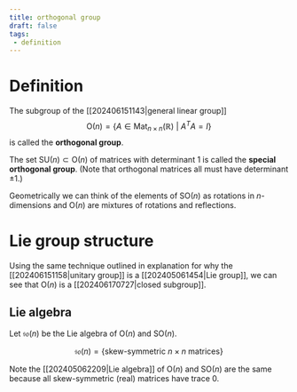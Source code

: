 ```yaml
---
title: orthogonal group
draft: false
tags:
 - definition
---
```

# Definition
The subgroup of the [[202406151143|general linear group]]
$$ \text{O}(n) = \{A \in \text{Mat}_{n\times n}(\mathbb{R}) \ | \ A^{T}A = I\}$$
is called the **orthogonal group**.

The set $\text{SU}(n) \subset \text{O}(n)$ of matrices with determinant 1 is called the **special orthogonal group**.
(Note that orthogonal matrices all must have determinant $\pm 1$.)

Geometrically we can think of the elements of $\text{SO}(n)$ as rotations in $n$-dimensions and $\text{O}(n)$ are mixtures of rotations and reflections.

# Lie group structure
Using the same technique outlined in explanation for why the [[202406151158|unitary group]] is a [[202405061454|Lie group]], we can see that $\text{O}(n)$ is a [[202406170727|closed subgroup]]. 

## Lie algebra
Let $\mathfrak{so}(n)$ be the Lie algebra of $\text{O}(n)$ and $\text{SO}(n)$.

$$ \mathfrak{so}(n) = \{\text{skew-symmetric }n \times n \ \text{matrices}\}$$

Note the [[202405062209|Lie algebra]] of $\text{O}(n)$ and $\text{SO}(n)$ are the same because all skew-symmetric (real) matrices have trace 0. 